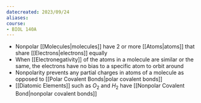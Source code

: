 ```yaml
---
datecreated: 2023/09/24
aliases: 
course:
- BIOL 140A
---
```


- Nonpolar [[Molecules|molecules]] have 2 or more [[Atoms|atoms]] that share [[Electrons|electrons]] equally
- When [[Electronegativity]] of the atoms in a molecule are similar or the same, the electrons have no bias to a specific atom to orbit around
- Nonpolarity prevents any partial charges in atoms of a molecule as opposed to [[Polar Covalent Bonds|polar covalent bonds]]
- [[Diatomic Elements]] such as $O_2$ and $H_2$ have [[Nonpolar Covalent Bond|nonpolar covalent bonds]]